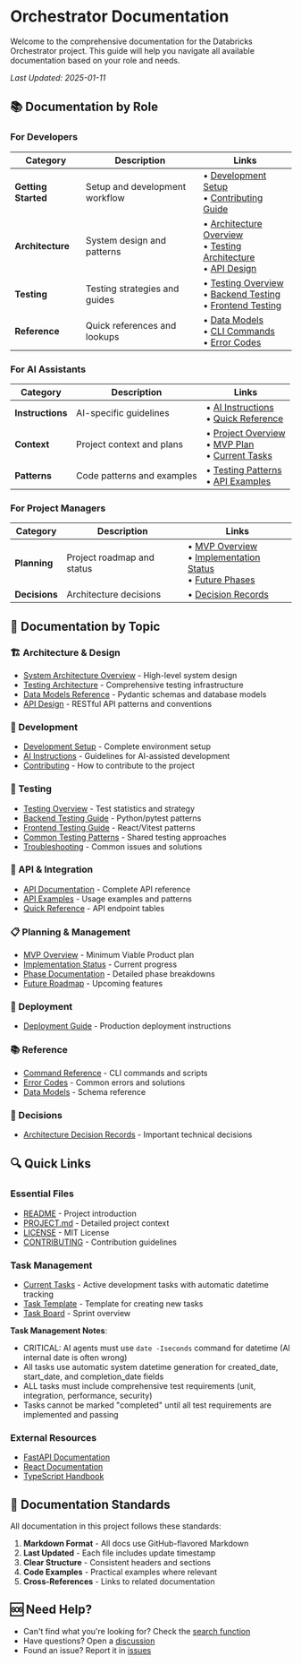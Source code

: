 # Orchestrator Documentation

Welcome to the comprehensive documentation for the Databricks Orchestrator project. This guide will help you navigate all available documentation based on your role and needs.

*Last Updated: 2025-01-11*

## 📚 Documentation by Role

### For Developers

| Category | Description | Links |
|----------|-------------|-------|
| **Getting Started** | Setup and development workflow | • [Development Setup](development/setup.md)<br>• [Contributing Guide](../CONTRIBUTING.md) |
| **Architecture** | System design and patterns | • [Architecture Overview](architecture/overview.md)<br>• [Testing Architecture](testing.md)<br>• [API Design](api/README.md) |
| **Testing** | Testing strategies and guides | • [Testing Overview](testing/overview.md)<br>• [Backend Testing](testing/backend-guide.md)<br>• [Frontend Testing](testing/frontend-guide.md) |
| **Reference** | Quick references and lookups | • [Data Models](reference/data-models.md)<br>• [CLI Commands](reference/commands.md)<br>• [Error Codes](reference/error-codes.md) |

### For AI Assistants

| Category | Description | Links |
|----------|-------------|-------|
| **Instructions** | AI-specific guidelines | • [AI Instructions](../.ai/ai-instructions.md)<br>• [Quick Reference](../.ai/ai-quick-reference.md) |
| **Context** | Project context and plans | • [Project Overview](../PROJECT.md)<br>• [MVP Plan](planning/mvp-overview.md)<br>• [Current Tasks](../.ai/tasks/current.yaml) |
| **Patterns** | Code patterns and examples | • [Testing Patterns](testing/patterns.md)<br>• [API Examples](api/examples.md) |

### For Project Managers

| Category | Description | Links |
|----------|-------------|-------|
| **Planning** | Project roadmap and status | • [MVP Overview](planning/mvp-overview.md)<br>• [Implementation Status](planning/implementation-status.md)<br>• [Future Phases](planning/future-phases.md) |
| **Decisions** | Architecture decisions | • [Decision Records](decisions/) |

## 📖 Documentation by Topic

### 🏗️ Architecture & Design

- [System Architecture Overview](architecture/overview.md) - High-level system design
- [Testing Architecture](testing.md) - Comprehensive testing infrastructure
- [Data Models Reference](reference/data-models.md) - Pydantic schemas and database models
- [API Design](api/README.md) - RESTful API patterns and conventions

### 🔧 Development

- [Development Setup](development/setup.md) - Complete environment setup
- [AI Instructions](../.ai/ai-instructions.md) - Guidelines for AI-assisted development
- [Contributing](../CONTRIBUTING.md) - How to contribute to the project

### 🧪 Testing

- [Testing Overview](testing/overview.md) - Test statistics and strategy
- [Backend Testing Guide](testing/backend-guide.md) - Python/pytest patterns
- [Frontend Testing Guide](testing/frontend-guide.md) - React/Vitest patterns
- [Common Testing Patterns](testing/patterns.md) - Shared testing approaches
- [Troubleshooting](testing/troubleshooting.md) - Common issues and solutions

### 🚀 API & Integration

- [API Documentation](api/README.md) - Complete API reference
- [API Examples](api/examples.md) - Usage examples and patterns
- [Quick Reference](api/quick-ref.md) - API endpoint tables

### 📋 Planning & Management

- [MVP Overview](planning/mvp-overview.md) - Minimum Viable Product plan
- [Implementation Status](planning/implementation-status.md) - Current progress
- [Phase Documentation](planning/) - Detailed phase breakdowns
- [Future Roadmap](planning/future-phases.md) - Upcoming features

### 🚢 Deployment

- [Deployment Guide](deployment/guide.md) - Production deployment instructions

### 📚 Reference

- [Command Reference](reference/commands.md) - CLI commands and scripts
- [Error Codes](reference/error-codes.md) - Common errors and solutions
- [Data Models](reference/data-models.md) - Schema reference

### 🤔 Decisions

- [Architecture Decision Records](decisions/) - Important technical decisions

## 🔍 Quick Links

### Essential Files
- [README](../README.md) - Project introduction
- [PROJECT.md](../PROJECT.md) - Detailed project context
- [LICENSE](../LICENSE) - MIT License
- [CONTRIBUTING](../CONTRIBUTING.md) - Contribution guidelines

### Task Management
- [Current Tasks](../.ai/tasks/current.yaml) - Active development tasks with automatic datetime tracking
- [Task Template](../.ai/templates/task-template.yaml) - Template for creating new tasks
- [Task Board](../PROJECT.md#current-sprint-focus) - Sprint overview

**Task Management Notes**: 
- CRITICAL: AI agents must use `date -Iseconds` command for datetime (AI internal date is often wrong)
- All tasks use automatic system datetime generation for created_date, start_date, and completion_date fields
- ALL tasks must include comprehensive test requirements (unit, integration, performance, security)
- Tasks cannot be marked "completed" until all test requirements are implemented and passing

### External Resources
- [FastAPI Documentation](https://fastapi.tiangolo.com/)
- [React Documentation](https://react.dev/)
- [TypeScript Handbook](https://www.typescriptlang.org/docs/)

## 📝 Documentation Standards

All documentation in this project follows these standards:

1. **Markdown Format** - All docs use GitHub-flavored Markdown
2. **Last Updated** - Each file includes update timestamp
3. **Clear Structure** - Consistent headers and sections
4. **Code Examples** - Practical examples where relevant
5. **Cross-References** - Links to related documentation

## 🆘 Need Help?

- Can't find what you're looking for? Check the [search function](https://github.com/your-repo/search)
- Have questions? Open a [discussion](https://github.com/your-repo/discussions)
- Found an issue? Report it in [issues](https://github.com/your-repo/issues)